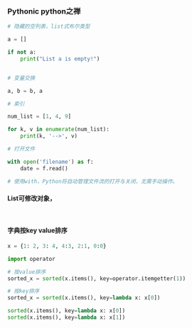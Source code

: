 
### Pythonic python之禅
```python
# 隐藏的空列表，list式布尔类型

a = []

if not a:
	print("List a is empty!")


# 变量交换

a, b = b, a

# 索引

num_list = [1, 4, 9]

for k, v in enumerate(num_list):
	print(k, '-->', v)

# 打开文件

with open('filename') as f:
	date = f.read()

# 使用with，Python将自动管理文件流的打开与关闭，无需手动操作。

```

#### List可修改对象，
```


```

#### 字典按key value排序
```python
x = {1: 2, 3: 4, 4:3, 2:1, 0:0}

import operator

# 按value排序
sorted_x = sorted(x.items(), key=operator.itemgetter(1))

# 按key排序
sorted_x = sorted(x.items(), key=lambda x: x[0])

sorted(x.items(), key=lambda x: x[0])
sorted(x.items(), key=lambda x: x[1])
```
